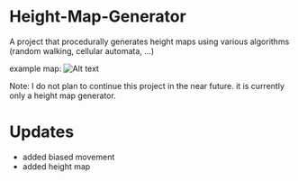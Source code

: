 # Height-Map-Generator
A project that procedurally generates height maps using various algorithms (random walking, cellular automata, ...)

example map:
![Alt text](https://github.com/Procedurally-Generated-Human/Rodinia-World-Generator/blob/main/40gen-height-map.png?raw=true "Title")

Note: I do not plan to continue this project in the near future. it is currently only a height map generator.  

# Updates
- added biased movement
- added height map

